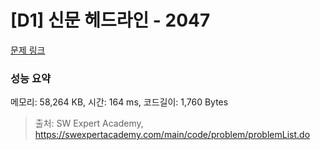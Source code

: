 # [D1] 신문 헤드라인 - 2047 

[문제 링크](https://swexpertacademy.com/main/code/problem/problemDetail.do?contestProbId=AV5QKsLaAy0DFAUq) 

### 성능 요약

메모리: 58,264 KB, 시간: 164 ms, 코드길이: 1,760 Bytes



> 출처: SW Expert Academy, https://swexpertacademy.com/main/code/problem/problemList.do